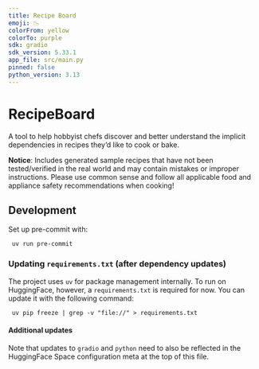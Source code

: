 ```yaml
---
title: Recipe Board
emoji: 📉
colorFrom: yellow
colorTo: purple
sdk: gradio
sdk_version: 5.33.1
app_file: src/main.py
pinned: false
python_version: 3.13
---
```

# RecipeBoard

A tool to help hobbyist chefs discover and better understand the implicit dependencies in recipes they’d like to cook or bake.

**Notice**: Includes generated sample recipes that have not been tested/verified in the real world and may contain mistakes or improper instructions. Please use common sense and follow all applicable food and appliance safety recommendations when cooking!

## Development

Set up pre-commit with:
```shell
 uv run pre-commit
```

### Updating `requirements.txt` (after dependency updates)

The project uses `uv` for package management internally. To run on HuggingFace, however, a `requirements.txt` is required for now. You can update it with the following command:
```shell
 uv pip freeze | grep -v "file://" > requirements.txt
```

#### Additional updates

Note that updates to `gradio` and `python` need to also be reflected in the HuggingFace Space configuration meta at the top of this file.
